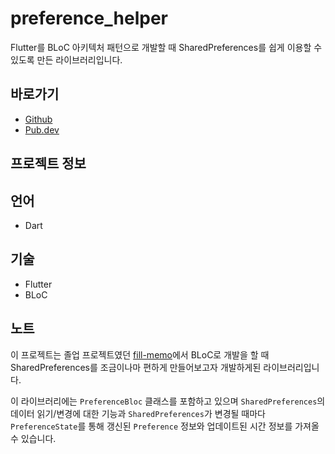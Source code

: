 # preference_helper

Flutter를 BLoC 아키텍처 패턴으로 개발할 때 SharedPreferences를 쉽게 이용할 수 있도록 만든 라이브러리입니다.

## 바로가기

- [Github](https://github.com/namhyun-gu/preference-helper)
- [Pub.dev](https://pub.dev/packages/preference_helper)

## 프로젝트 정보

## 언어

- Dart

## 기술

- Flutter
- BLoC

## 노트

이 프로젝트는 졸업 프로젝트였던 [fill-memo](https://github.com/smu-gp/fill-memo)에서 BLoC로 개발을 할 때 SharedPreferences를 조금이나마 편하게 만들어보고자 개발하게된 라이브러리입니다.

이 라이브러리에는 `PreferenceBloc` 클래스를 포함하고 있으며 `SharedPreferences`의 데이터 읽기/변경에 대한 기능과 `SharedPreferences`가 변경될 때마다 `PreferenceState`를 통해 갱신된 `Preference` 정보와 업데이트된 시간 정보를 가져올 수 있습니다.
